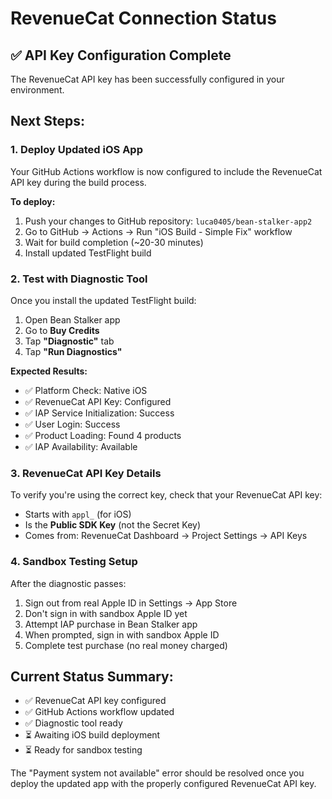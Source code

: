 # RevenueCat Connection Status

## ✅ API Key Configuration Complete

The RevenueCat API key has been successfully configured in your environment. 

## Next Steps:

### 1. Deploy Updated iOS App
Your GitHub Actions workflow is now configured to include the RevenueCat API key during the build process. 

**To deploy:**
1. Push your changes to GitHub repository: `luca0405/bean-stalker-app2`
2. Go to GitHub → Actions → Run "iOS Build - Simple Fix" workflow
3. Wait for build completion (~20-30 minutes)
4. Install updated TestFlight build

### 2. Test with Diagnostic Tool
Once you install the updated TestFlight build:

1. Open Bean Stalker app
2. Go to **Buy Credits**
3. Tap **"Diagnostic"** tab  
4. Tap **"Run Diagnostics"**

**Expected Results:**
- ✅ Platform Check: Native iOS
- ✅ RevenueCat API Key: Configured  
- ✅ IAP Service Initialization: Success
- ✅ User Login: Success
- ✅ Product Loading: Found 4 products
- ✅ IAP Availability: Available

### 3. RevenueCat API Key Details
To verify you're using the correct key, check that your RevenueCat API key:
- Starts with `appl_` (for iOS)
- Is the **Public SDK Key** (not the Secret Key)
- Comes from: RevenueCat Dashboard → Project Settings → API Keys

### 4. Sandbox Testing Setup
After the diagnostic passes:
1. Sign out from real Apple ID in Settings → App Store  
2. Don't sign in with sandbox Apple ID yet
3. Attempt IAP purchase in Bean Stalker app
4. When prompted, sign in with sandbox Apple ID
5. Complete test purchase (no real money charged)

## Current Status Summary:
- ✅ RevenueCat API key configured
- ✅ GitHub Actions workflow updated
- ✅ Diagnostic tool ready
- ⏳ Awaiting iOS build deployment
- ⏳ Ready for sandbox testing

The "Payment system not available" error should be resolved once you deploy the updated app with the properly configured RevenueCat API key.